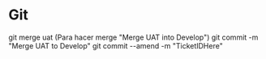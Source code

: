 # Git

git merge uat (Para hacer merge "Merge UAT into Develop")
git commit -m  "Merge UAT to Develop"
git commit --amend -m "TicketIDHere"
